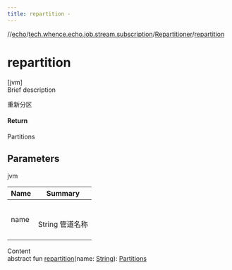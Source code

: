 ```yaml
---
title: repartition -
---
```

//[echo](../../index.md)/[tech.whence.echo.job.stream.subscription](../index.md)/[Repartitioner](index.md)/[repartition](repartition.md)



# repartition  
[jvm]  
Brief description  


重新分区



#### Return  


Partitions



## Parameters  
  
jvm  
  
|  Name|  Summary| 
|---|---|
| name| <br><br>String 管道名称<br><br>
  
  
Content  
abstract fun [repartition](repartition.md)(name: [String](https://kotlinlang.org/api/latest/jvm/stdlib/kotlin/-string/index.html)): [Partitions](../-partitions/index.md)  



